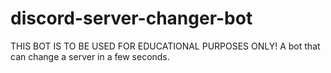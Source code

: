 # discord-server-changer-bot
THIS BOT IS TO BE USED FOR EDUCATIONAL PURPOSES ONLY! A bot that can change a server in a few seconds.
